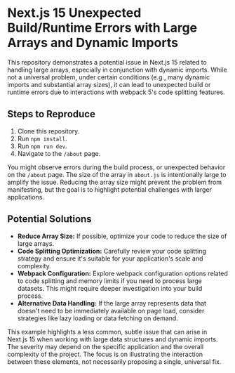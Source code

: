 # Next.js 15 Unexpected Build/Runtime Errors with Large Arrays and Dynamic Imports

This repository demonstrates a potential issue in Next.js 15 related to handling large arrays, especially in conjunction with dynamic imports.  While not a universal problem, under certain conditions (e.g., many dynamic imports and substantial array sizes), it can lead to unexpected build or runtime errors due to interactions with webpack 5's code splitting features.

## Steps to Reproduce

1. Clone this repository.
2. Run `npm install`.
3. Run `npm run dev`.
4. Navigate to the `/about` page.

You might observe errors during the build process, or unexpected behavior on the `/about` page.  The size of the array in `about.js` is intentionally large to amplify the issue.  Reducing the array size might prevent the problem from manifesting, but the goal is to highlight potential challenges with larger applications.

## Potential Solutions

- **Reduce Array Size:** If possible, optimize your code to reduce the size of large arrays.
- **Code Splitting Optimization:** Carefully review your code splitting strategy and ensure it's suitable for your application's scale and complexity.
- **Webpack Configuration:** Explore webpack configuration options related to code splitting and memory limits if you need to process large datasets.  This might require deeper investigation into your build process.
- **Alternative Data Handling:**  If the large array represents data that doesn't need to be immediately available on page load, consider strategies like lazy loading or data fetching on demand.

This example highlights a less common, subtle issue that can arise in Next.js 15 when working with large data structures and dynamic imports. The severity may depend on the specific application and the overall complexity of the project.   The focus is on illustrating the interaction between these elements, not necessarily proposing a single, universal fix.